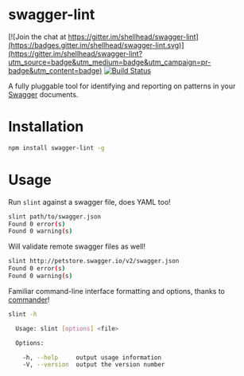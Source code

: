 # swagger-lint

[![Join the chat at https://gitter.im/shellhead/swagger-lint](https://badges.gitter.im/shellhead/swagger-lint.svg)](https://gitter.im/shellhead/swagger-lint?utm_source=badge&utm_medium=badge&utm_campaign=pr-badge&utm_content=badge)
[![Build Status](https://travis-ci.org/shellhead/swagger-lint.svg?branch=master)](https://travis-ci.org/shellhead/swagger-lint)

A fully pluggable tool for identifying and reporting on patterns in your
[Swagger][swagger] documents.

# Installation
``` sh
npm install swagger-lint -g
```

# Usage
Run `slint` against a swagger file, does YAML too!
``` sh
slint path/to/swagger.json
Found 0 error(s)
Found 0 warning(s)
```

Will validate remote swagger files as well!
``` sh
slint http://petstore.swagger.io/v2/swagger.json
Found 0 error(s)
Found 0 warning(s)
```

Familiar command-line interface formatting and options, thanks to
[commander][commander]!
``` sh
slint -h

  Usage: slint [options] <file>

  Options:

    -h, --help     output usage information
    -V, --version  output the version number
```

[swagger]: http://swagger.io/
[commander]: https://github.com/tj/commander.js
